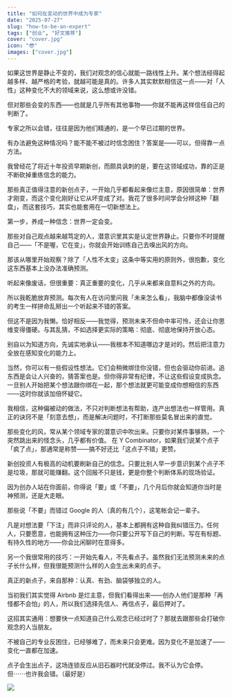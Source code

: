 ```yaml
---
title: "如何在变动的世界中成为专家"
date: "2025-07-27"
slug: "how-to-be-an-expert"
tags: ["创业", "好文推荐"]
cover: "cover.jpg"
icon: "😎"
images: ["cover.jpg"]
---
```

如果这世界是静止不变的，我们对观念的信心就能一路线性上升。某个想法经得起越多样、越严格的考验，就越可能是真的。许多人其实默默相信这一点——对「人性」这种变化不大的领域来说，这么想或许没错。



但对那些会变的东西——也就是几乎所有其他事物——你就不能再这样信任自己的判断了。



专家之所以会错，往往是因为他们精通的，是一个早已过期的世界。



有办法避免这种情况吗？能不能不被过时信念困住？答案是——可以，但得靠一点方法。



我曾经花了将近十年投资早期新创，而颇具讽刺的是，要在这领域成功，靠的正是不断砍掉重练信念的能力。



那些真正值得注意的新创点子，一开始几乎都看起来像烂主意，原因很简单：世界才刚变，而这个变化刚好让它从坏变成了对。我花了很多时间学会分辨这种「翻盘」，而这套技巧，其实也能套用在一切新想法上。



第一步，养成一种信念：世界一定会变。



那些对自己观点越来越笃定的人，潜意识里其实是认定世界静止。只要你不时提醒自己——「不是喔，它在变」，你就会开始训练自己去嗅出风的方向。



那该从哪里开始观察？除了「人性不太变」这条中等实用的原则外，很抱歉，变化这东西基本上没办法准确预测。



听起来像废话，但很重要：真正重要的变化，几乎从来都来自意料之外的方向。



所以我乾脆放弃预测。每次有人在访问里问我「未来怎么看」，我脑中都像没读书的考生一样拼命乱掰出一个听起来不错的答案。



但这不是因为我懒。恰好相反——我觉得，预测未来不但命中率可怜，还会让你思维变得僵硬。与其乱猜，不如选择更实际的策略：彻底、彻底地保持开放心态。



别自以为知道方向，先诚实地承认——我根本不知道哪边才是对的。然后把注意力全放在感知变化的能力上。



当然，你可以有一些假设性想法。它们会稍微绑住你没错，但也会驱动你前进。追东西是会让人兴奋的，猜答案也是。但你得非常有纪律，不让这些假设变成执念。
一旦别人开始把某个想法跟你绑在一起，那个想法就更可能变成你想相信的东西——这时你就该加倍怀疑它。



我相信，这种偏被动的做法，不只对判断想法有帮助，连产出想法也一样管用。真正的诀窍不是「刻意去想」，而是解决问题时，不打断那些莫名冒出来的直觉。



那些变化的风，常从某个领域专家的潜意识中吹出来。只要你对某件事够熟，一个突然跳出来的怪念头，几乎都有价值。
在 Y Combinator，如果我们说某个点子「疯了点」，那通常是称赞——搞不好还比「这点子不错」更赞。



新创投资人有极高的动机要刷新自己的信念。只要比别人早一步意识到某个点子不是垃圾，那就可能赚翻。这个回报不只是钱，更是你整个判断体系的现场验证。



因为创办人站在你面前，你得说「要」或「不要」，几个月后你就会知道你当时是神预测，还是大走眼。



那些说「不要」而错过 Google 的人（真的有几个），这笔帐会记一辈子。



凡是对想法要「下注」而非只评论的人，基本上都拥有这种自我纠错压力。任何人，只要愿意，也能拥有这种压力——你只要公开写下自己的判断。写在有标题、有持久性的地方——你会比闲聊时在意得多。



另一个我很常用的技巧：一开始先看人，不先看点子。虽然我们无法预测未来的点子长什么样，但我很能预测什么样的人会生出未来的点子。



真正的新点子，来自那种：认真、有劲、脑袋够独立的人。



当初我们其实觉得 Airbnb 是烂主意，但我们看得出来——创办人他们是那种「再怪都不会怕」的人，所以我们选择先信人、再信点子，最后押对了。



这招其实通用：想要快一点知道自己什么观念已经过时了？那就去跟那些会打破你观念的人当朋友。



不被自己的专业反困住，已经够难了，而未来只会更难。因为变化不是加速了——变化一直都在加速。



点子会生出点子，这场连锁反应从旧石器时代就没停过。我不认为它会停。
但⋯⋯也许我会错。（最好是）




![](https://prod-files-secure.s3.us-west-2.amazonaws.com/112d0858-5090-4d34-a606-b75eb8d65fd2/46476355-9cf3-4e99-9b7a-3531bc426380/1000202064.png?X-Amz-Algorithm=AWS4-HMAC-SHA256&X-Amz-Content-Sha256=UNSIGNED-PAYLOAD&X-Amz-Credential=ASIAZI2LB466YMW4PBMV%2F20251021%2Fus-west-2%2Fs3%2Faws4_request&X-Amz-Date=20251021T064628Z&X-Amz-Expires=3600&X-Amz-Security-Token=IQoJb3JpZ2luX2VjEFUaCXVzLXdlc3QtMiJGMEQCICWHMpTcI6DOKvGCOl%2FUZmeQ%2BnmbGcwj5CXWCilLk5m8AiBOl174XFuNryTzKxDq5%2F2BcUDEyWkJ2BmGQwvlf9BtgyqIBAj%2B%2F%2F%2F%2F%2F%2F%2F%2F%2F%2F8BEAAaDDYzNzQyMzE4MzgwNSIMtGsoqKYgbdw8sQFmKtwDrzMt1hOELuw0hpKP0%2BS8ktVOK8O3tzyN2M2EkniGY3UdjlKiXd6dLoHS5Zdohn9Kd6YLhGFZs9WBRHsXAULYu6qoJ1ZD%2B28OWq2Hvz7AR%2B1rVIMolb63X9kG2gvarFCfk5eEJS66fYYa4nZt7NLP6K%2BJVXa4bI%2Fs7Z3HcUNStuVZwt1hONvpC9vQINLA3VKo6tTvVLVDfQbUvVIbYJdVeoVeSgPeUvsXvwSmRxFrd3WF7dazZwLq8q1s%2BbfKX8WFCzcbbWpGVkHPH0yg8E%2BZVFrS9rZYScjJvWMWvGPijRNOwaT9sHiEGgYmBh%2FyFv0o6JkjSKKobksLvwqZyiFUX74yUmJ9zfLG%2FI%2FEwDM0moCtuI2%2FVJmkeFAaeRuJn%2B8UYavW%2BTYySuSXShNIqTyB0L3J3HTjvLdXpPMIwMy6%2ByDxRNWAPNwpJ44w%2BZPi9dWArHYdSkMJkfkvzox4m9TPyYqaiz4dQVpb%2BRG%2FurBz79jAX9qW8OcpnEHpywAruTMg%2FoFuOELBfWm48rpRfPtxaZXhWkwexmHRNHW4cCbMANhYB7JX40iXRxsSD6u98c%2BLdcEFBaiRZXTo2c4Ovn8b2pNFsFIljP1S1lOuxwD3Mb3qcSrT9ax6ue1E7pwwvqvcxwY6pgGzGhwsqH6jCADY1zGILo7xWfNLmIUCyHAaHwwy35K7OJg5zhwphtDmY%2FiVHkY%2Fw6KOl5oHJrMIBcnA3U60Viz%2Fpuk4eIRwINlARoLYhdkl5YSHBFjevMLFqBVhR7NUB%2BOFuNCUzYlPRa6baH6V82RhvrgTNfxNQEdUn02FdqI%2BfXiGR%2FRCfqbqmv%2FDQr60RDjrfvquyANPwLUJ828VNsA5ayp53b0J&X-Amz-Signature=8ed0222dbcf146e53f79432e0a4aed646f601a476973eb1fca2d253171a28e28&X-Amz-SignedHeaders=host&x-amz-checksum-mode=ENABLED&x-id=GetObject)

